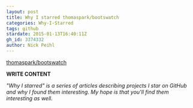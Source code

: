 ```yaml
---
layout: post
title: Why I starred thomaspark/bootswatch
categories: Why-I-Starred
tags: github
stardate: 2015-01-13T16:40:11Z
gh_id: 3374332
author: Nick Peihl
---
```


[thomaspark/bootswatch](https://github.com/thomaspark/bootswatch)

**WRITE CONTENT**

*"Why I starred" is a series of articles describing projects I star on GitHub and why I found them interesting. My hope is that you'll find them interesting as well.*

